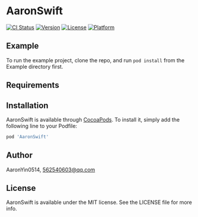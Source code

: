 # AaronSwift

[![CI Status](https://img.shields.io/travis/AaronYin0514/AaronSwift.svg?style=flat)](https://travis-ci.org/AaronYin0514/AaronSwift)
[![Version](https://img.shields.io/cocoapods/v/AaronSwift.svg?style=flat)](https://cocoapods.org/pods/AaronSwift)
[![License](https://img.shields.io/cocoapods/l/AaronSwift.svg?style=flat)](https://cocoapods.org/pods/AaronSwift)
[![Platform](https://img.shields.io/cocoapods/p/AaronSwift.svg?style=flat)](https://cocoapods.org/pods/AaronSwift)

## Example

To run the example project, clone the repo, and run `pod install` from the Example directory first.

## Requirements

## Installation

AaronSwift is available through [CocoaPods](https://cocoapods.org). To install
it, simply add the following line to your Podfile:

```ruby
pod 'AaronSwift'
```

## Author

AaronYin0514, 562540603@qq.com

## License

AaronSwift is available under the MIT license. See the LICENSE file for more info.
